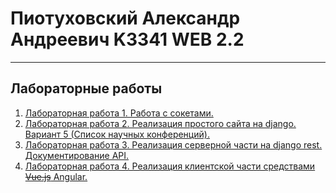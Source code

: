# Пиотуховский Александр Андреевич K3341 WEB 2.2

---

## **Лабораторные работы**

1. [Лабораторная работа 1. Работа с сокетами.](lab1)
2. [Лабораторная работа 2. Реализация простого сайта на django. Вариант 5 (Список научных конференций).](lab2)
3. [Лабораторная работа 3. Реализация серверной части на django rest. Документирование API.](lab3/intro)
4. [Лабораторная работа 4. Реализация клиентской части средствами ~~Vue.js~~ Angular.](lab4/lab4)
